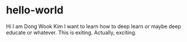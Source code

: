 # hello-world
Hi I am Dong Wook Kim
I want to learn how to deep learn or maybe deep educate or whatever.
This is exiting. Actually, exciting.

